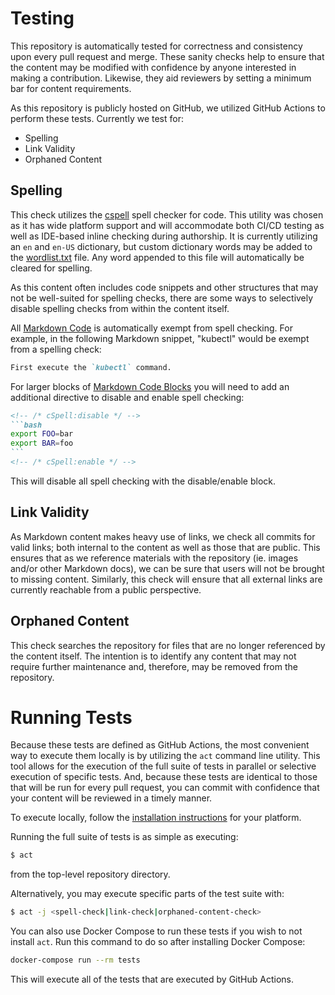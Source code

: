 # Testing

This repository is automatically tested for correctness and consistency upon every pull request and merge. These sanity checks help to ensure that the content may be modified with confidence by anyone interested in making a contribution. Likewise, they aid reviewers by setting a minimum bar for content requirements.

As this repository is publicly hosted on GitHub, we utilized GitHub Actions to perform these tests. Currently we test for:
- Spelling
- Link Validity
- Orphaned Content

## Spelling

This check utilizes the [cspell](https://github.com/streetsidesoftware/cspell) spell checker for code. This utility was chosen as it has wide platform support and will accommodate both CI/CD testing as well as IDE-based inline checking during authorship. It is currently utilizing an `en` and `en-US` dictionary, but custom dictionary words may be added to the [wordlist.txt](./wordlist.txt) file. Any word appended to this file will automatically be cleared for spelling.

As this content often includes code snippets and other structures that may not be well-suited for spelling checks, there are some ways to selectively disable spelling checks from within the content itself.

All [Markdown Code](https://www.markdownguide.org/basic-syntax/#code) is automatically exempt from spell checking. For example, in the following Markdown snippet, "kubectl" would be exempt from a spelling check:

````markdown
First execute the `kubectl` command.
````

For larger blocks of [Markdown Code Blocks](https://www.markdownguide.org/basic-syntax/#code-blocks) you will need to add an additional directive to disable and enable spell checking:

````markdown
<!-- /* cSpell:disable */ -->
```bash
export FOO=bar
export BAR=foo 
```
<!-- /* cSpell:enable */ -->
````

This will disable all spell checking with the disable/enable block.

## Link Validity

As Markdown content makes heavy use of links, we check all commits for valid links; both internal to the content as well as those that are public. This ensures that as we reference materials with the repository (ie. images and/or other Markdown docs), we can be sure that users will not be brought to missing content. Similarly, this check will ensure that all external links are currently reachable from a public perspective. 

## Orphaned Content

This check searches the repository for files that are no longer referenced by the content itself. The intention is to identify any content that may not require further maintenance and, therefore, may be removed from the repository.

# Running Tests

Because these tests are defined as GitHub Actions, the most convenient way to execute them locally is by utilizing the `act` command line utility. This tool allows for the execution of the full suite of tests in parallel or selective execution of specific tests. And, because these tests are identical to those that will be run for every pull request, you can commit with confidence that your content will be reviewed in a timely manner.

To execute locally, follow the [installation instructions](https://github.com/nektos/act#installation) for your platform.

Running the full suite of tests is as simple as executing:

```bash
$ act
```

from the top-level repository directory.

Alternatively, you may execute specific parts of the test suite with:

```bash
$ act -j <spell-check|link-check|orphaned-content-check>
```

You can also use Docker Compose to run these tests if you wish to not install `act`.
Run this command to do so after installing Docker Compose:

```sh
docker-compose run --rm tests
```

This will execute all of the tests that are executed by GitHub Actions.

